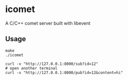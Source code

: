 icomet
======

A C/C++ comet server built with libevent

## Usage

```shell
make
./icomet

curl -v "http://127.0.0.1:8000/sub?id=12"
# open another terminal
curl -v "http://127.0.0.1:8000/pub?id=12&content=hi"
```

